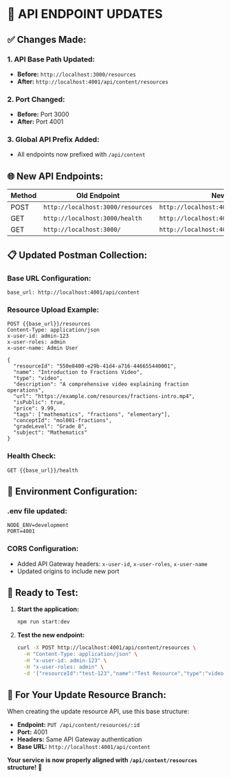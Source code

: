 # 🔄 API ENDPOINT UPDATES

## ✅ **Changes Made:**

### **1. API Base Path Updated:**
- **Before:** `http://localhost:3000/resources`
- **After:** `http://localhost:4001/api/content/resources`

### **2. Port Changed:**
- **Before:** Port 3000
- **After:** Port 4001

### **3. Global API Prefix Added:**
- All endpoints now prefixed with `/api/content`

## 🌐 **New API Endpoints:**

| Method | Old Endpoint | New Endpoint |
|--------|-------------|--------------|
| POST | `http://localhost:3000/resources` | `http://localhost:4001/api/content/resources` |
| GET | `http://localhost:3000/health` | `http://localhost:4001/api/content/health` |
| GET | `http://localhost:3000/` | `http://localhost:4001/api/content/` |

## 📋 **Updated Postman Collection:**

### **Base URL Configuration:**
```
base_url: http://localhost:4001/api/content
```

### **Resource Upload Example:**
```
POST {{base_url}}/resources
Content-Type: application/json
x-user-id: admin-123
x-user-roles: admin
x-user-name: Admin User

{
  "resourceId": "550e8400-e29b-41d4-a716-446655440001",
  "name": "Introduction to Fractions Video",
  "type": "video",
  "description": "A comprehensive video explaining fraction operations",
  "url": "https://example.com/resources/fractions-intro.mp4",
  "isPublic": true,
  "price": 9.99,
  "tags": ["mathematics", "fractions", "elementary"],
  "conceptId": "mol001-fractions",
  "gradeLevel": "Grade 8",
  "subject": "Mathematics"
}
```

### **Health Check:**
```
GET {{base_url}}/health
```

## 🔧 **Environment Configuration:**

### **.env file updated:**
```
NODE_ENV=development
PORT=4001
```

### **CORS Configuration:**
- Added API Gateway headers: `x-user-id`, `x-user-roles`, `x-user-name`
- Updated origins to include new port

## 🚀 **Ready to Test:**

1. **Start the application:**
   ```bash
   npm run start:dev
   ```

2. **Test the new endpoint:**
   ```bash
   curl -X POST http://localhost:4001/api/content/resources \
     -H "Content-Type: application/json" \
     -H "x-user-id: admin-123" \
     -H "x-user-roles: admin" \
     -d '{"resourceId":"test-123","name":"Test Resource","type":"video","url":"https://example.com","isPublic":true,"conceptId":"mol001-fractions"}'
   ```

## 📝 **For Your Update Resource Branch:**

When creating the update resource API, use this base structure:
- **Endpoint:** `PUT /api/content/resources/:id`
- **Port:** 4001
- **Headers:** Same API Gateway authentication
- **Base URL:** `http://localhost:4001/api/content`

**Your service is now properly aligned with `/api/content/resources` structure!** 🎯